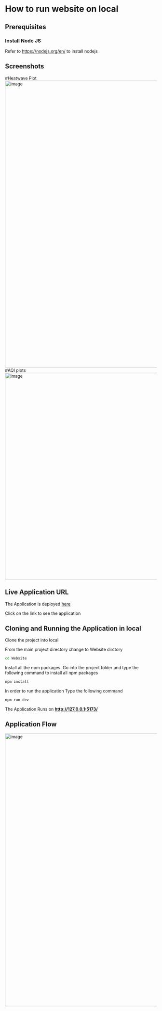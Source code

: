 # How to run website on local

## Prerequisites

### Install Node JS
Refer to https://nodejs.org/en/ to install nodejs

## Screenshots
#Heatwave Plot
<img width="947" alt="image" src="https://github.com/BruhNav/NasscomFrontend/assets/75622946/ec62602a-08bc-4f4b-8e68-250bba1eb54a">
#AQI plots
<img width="682" alt="image" src="https://github.com/BruhNav/NasscomFrontend/assets/75622946/8e44728b-1893-4f0c-9b43-572909a64a58">

## Live Application URL

The Application is deployed [here](https://aqiheat-383813.an.r.appspot.com/)

Click on the link to see the application

## Cloning and Running the Application in local

Clone the project into local

From the main project directory change to Website dirctory

```bash
cd Website
```

Install all the npm packages. Go into the project folder and type the following command to install all npm packages

```bash
npm install
```

In order to run the application Type the following command

```bash
npm run dev
```

The Application Runs on **http://127.0.0.1:5173/**

## **Application Flow**

<img width="900" alt="image" src="https://user-images.githubusercontent.com/75622946/232326949-47ef3118-4b45-40a8-b618-b42d426c9286.png">
